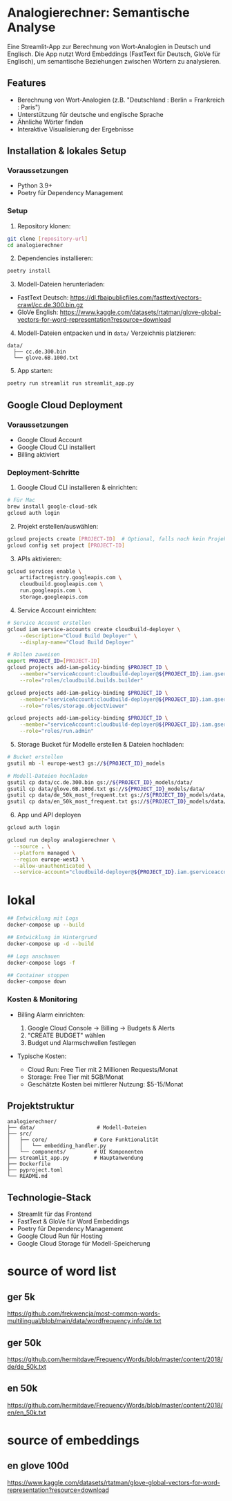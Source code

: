 # Analogierechner: Semantische Analyse

Eine Streamlit-App zur Berechnung von Wort-Analogien in Deutsch und Englisch. Die App nutzt Word Embeddings (FastText für Deutsch, GloVe für Englisch), um semantische Beziehungen zwischen Wörtern zu analysieren.

## Features
- Berechnung von Wort-Analogien (z.B. "Deutschland : Berlin = Frankreich : Paris")
- Unterstützung für deutsche und englische Sprache
- Ähnliche Wörter finden
- Interaktive Visualisierung der Ergebnisse

## Installation & lokales Setup

### Voraussetzungen
- Python 3.9+
- Poetry für Dependency Management

### Setup
1. Repository klonen:
```bash
git clone [repository-url]
cd analogierechner
```

2. Dependencies installieren:
```bash
poetry install
```

3. Modell-Dateien herunterladen:
- FastText Deutsch: https://dl.fbaipublicfiles.com/fasttext/vectors-crawl/cc.de.300.bin.gz
- GloVe English: https://www.kaggle.com/datasets/rtatman/glove-global-vectors-for-word-representation?resource=download

4. Modell-Dateien entpacken und in `data/` Verzeichnis platzieren:
```
data/
  ├── cc.de.300.bin
  └── glove.6B.100d.txt
```

5. App starten:
```bash
poetry run streamlit run streamlit_app.py
```

## Google Cloud Deployment

### Voraussetzungen
- Google Cloud Account
- Google Cloud CLI installiert
- Billing aktiviert

### Deployment-Schritte

1. Google Cloud CLI installieren & einrichten:
```bash
# Für Mac
brew install google-cloud-sdk
gcloud auth login
```

2. Projekt erstellen/auswählen:
```bash
gcloud projects create [PROJECT-ID]  # Optional, falls noch kein Projekt existiert
gcloud config set project [PROJECT-ID]
```

3. APIs aktivieren:
```bash
gcloud services enable \
    artifactregistry.googleapis.com \
    cloudbuild.googleapis.com \
    run.googleapis.com \
    storage.googleapis.com
```

4. Service Account einrichten:
```bash
# Service Account erstellen
gcloud iam service-accounts create cloudbuild-deployer \
    --description="Cloud Build Deployer" \
    --display-name="Cloud Build Deployer"

# Rollen zuweisen
export PROJECT_ID=[PROJECT-ID]
gcloud projects add-iam-policy-binding $PROJECT_ID \
    --member="serviceAccount:cloudbuild-deployer@${PROJECT_ID}.iam.gserviceaccount.com" \
    --role="roles/cloudbuild.builds.builder"

gcloud projects add-iam-policy-binding $PROJECT_ID \
    --member="serviceAccount:cloudbuild-deployer@${PROJECT_ID}.iam.gserviceaccount.com" \
    --role="roles/storage.objectViewer"

gcloud projects add-iam-policy-binding $PROJECT_ID \
    --member="serviceAccount:cloudbuild-deployer@${PROJECT_ID}.iam.gserviceaccount.com" \
    --role="roles/run.admin"
```

5. Storage Bucket für Modelle erstellen & Dateien hochladen:
```bash
# Bucket erstellen
gsutil mb -l europe-west3 gs://${PROJECT_ID}_models

# Modell-Dateien hochladen
gsutil cp data/cc.de.300.bin gs://${PROJECT_ID}_models/data/
gsutil cp data/glove.6B.100d.txt gs://${PROJECT_ID}_models/data/
gsutil cp data/de_50k_most_frequent.txt gs://${PROJECT_ID}_models/data/
gsutil cp data/en_50k_most_frequent.txt gs://${PROJECT_ID}_models/data/
```

6. App und API deployen
```bash
gcloud auth login

gcloud run deploy analogierechner \
  --source . \
  --platform managed \
  --region europe-west3 \
  --allow-unauthenticated \
  --service-account="cloudbuild-deployer@${PROJECT_ID}.iam.gserviceaccount.com"
```

# lokal
```bash
## Entwicklung mit Logs
docker-compose up --build

## Entwicklung im Hintergrund
docker-compose up -d --build

## Logs anschauen
docker-compose logs -f

## Container stoppen
docker-compose down
```

### Kosten & Monitoring

- Billing Alarm einrichten:
  1. Google Cloud Console → Billing → Budgets & Alerts
  2. "CREATE BUDGET" wählen
  3. Budget und Alarmschwellen festlegen

- Typische Kosten:
  - Cloud Run: Free Tier mit 2 Millionen Requests/Monat
  - Storage: Free Tier mit 5GB/Monat
  - Geschätzte Kosten bei mittlerer Nutzung: $5-15/Monat

## Projektstruktur
```
analogierechner/
├── data/                    # Modell-Dateien
├── src/
│   ├── core/               # Core Funktionalität
│   │   └── embedding_handler.py
│   └── components/         # UI Komponenten
├── streamlit_app.py        # Hauptanwendung
├── Dockerfile
├── pyproject.toml
└── README.md
```

## Technologie-Stack
- Streamlit für das Frontend
- FastText & GloVe für Word Embeddings
- Poetry für Dependency Management
- Google Cloud Run für Hosting
- Google Cloud Storage für Modell-Speicherung


# source of word list
## ger 5k
https://github.com/frekwencja/most-common-words-multilingual/blob/main/data/wordfrequency.info/de.txt

## ger 50k
https://github.com/hermitdave/FrequencyWords/blob/master/content/2018/de/de_50k.txt

## en 50k
https://github.com/hermitdave/FrequencyWords/blob/master/content/2018/en/en_50k.txt


# source of embeddings
## en glove 100d
https://www.kaggle.com/datasets/rtatman/glove-global-vectors-for-word-representation?resource=download


